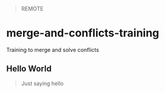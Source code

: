 > REMOTE

# merge-and-conflicts-training
Training to merge and solve conflicts

## Hello World

> Just saying hello
